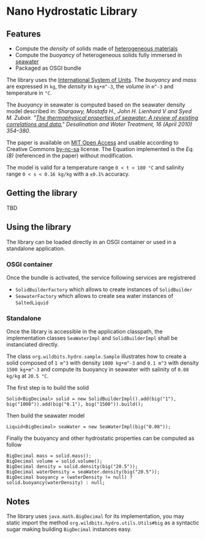 # Nano Hydrostatic Library

## Features

* Compute the *density* of solids made of [heterogeneous materials](https://en.wikipedia.org/wiki/Density)
* Compute the *buoyancy* of heterogeneous solids fully immersed in [seawater](https://en.wikipedia.org/wiki/Seawater)
* Packaged as OSGI bundle

The library uses the [International System of Units](https://en.wikipedia.org/wiki/International_System_of_Units).
The *buoyancy* and *mass* are expressed in `kg`, the *density* in `kg•m^-3`, the *volume* in `m^-3` and temperature in `°C`.

The *buoyancy* in seawater is computed based on the seawater density model described in:
*Sharqawy, Mostafa H., John H. Lienhard V and Syed M. Zubair. "[The thermophysical properties of seawater: A review of existing correlations and data.](http://hdl.handle.net/1721.1/69157)" Desalination and Water Treatment, 16 (April 2010) 354–380*.

The paper is available on [MIT Open Access](http://hdl.handle.net/1721.1/69157) and usable according to Creative Commons [by-nc-sa](https://creativecommons.org/licenses/by-nc-sa/3.0/) license. The Equation implemented is the *Eq. (8)* (referenced in the paper) without modification.

The model is valid for a temperature range `0 < t < 180 °C` and salinity range `0 < s < 0.16 kg/kg` with a `±0.1%` accuracy.

## Getting the library

TBD

## Using the library

The library can be loaded directly in an OSGI container or used in a standalone application.

### OSGI container

Once the bundle is activated, the service following services are registrered

* `SolidBuilderFactory` which allows to create instances of `SolidBuilder`
* `SeawaterFactory` which allows to create sea water instances of `SaltedLiquid` 

### Standalone

Once the library is accessible in the application classpath, the implementation classes `SeaWaterImpl` and `SolidBuilderImpl` shall be instanciated directly.

The class `org.wildbits.hydro.sample.Sample` illustrates how to create a solid composed of `1 m^3` with density `1000 kg•m^-3` and `0.1 m^3` with density `1500 kg•m^-3` and compute its buoyancy in seawater with salinity of `0.08 kg/kg` at `20.5 °C`.

The first step is to build the solid

```
Solid<BigDecimal> solid = new SolidBuilderImpl().add(big("1"), big("1000")).add(big("0.1"), big("1500")).build();
```

Then build the seawater model

```
Liquid<BigDecimal> seaWater = new SeaWaterImpl(big("0.08"));
```

Finally the buoyancy and other hydrostatic properties can be computed as follow

```
BigDecimal mass = solid.mass();
BigDecimal volume = solid.volume();
BigDecimal density = solid.density(big("20.5"));
BigDecimal waterDensity = seaWater.density(big("20.5"));
BigDecimal buoyancy = (waterDensity != null) ? solid.buoyancy(waterDensity) : null;
```

## Notes

The library uses `java.math.BigDecimal` for its implementation, you may static import the method `org.wildbits.hydro.utils.Utils#big` as a syntactic sugar making building `BigDecimal` instances easy.